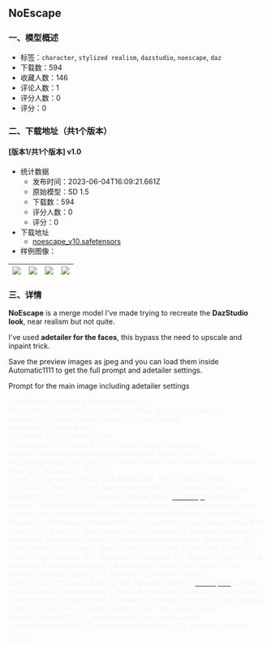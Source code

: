 ## NoEscape
### 一、模型概述

- 标签：`character`, `stylized realism`, `dazstudio`, `noescape`, `daz`
- 下载数：594
- 收藏人数：146
- 评论人数：1
- 评分人数：0
- 评分：0

### 二、下载地址（共1个版本）

#### [版本1/共1个版本] v1.0

- 统计数据
  - 发布时间：2023-06-04T16:09:21.661Z
  - 原始模型：SD 1.5
  - 下载数：594
  - 评分人数：0
  - 评分：0
- 下载地址
  - [noescape_v10.safetensors](https://civitai.com/api/download/models/89185)
- 样例图像：

| <img src="https://image.civitai.com/xG1nkqKTMzGDvpLrqFT7WA/07bf398e-b800-416a-a2cd-ee15d84f2171/width=450/1029663.jpeg" /> | <img src="https://image.civitai.com/xG1nkqKTMzGDvpLrqFT7WA/466a22ae-9c85-494a-b415-4e7f4c2fa854/width=450/1029657.jpeg" /> | <img src="https://image.civitai.com/xG1nkqKTMzGDvpLrqFT7WA/10698e63-c781-4b98-a940-81622c84d14e/width=450/1029696.jpeg" /> | <img src="https://image.civitai.com/xG1nkqKTMzGDvpLrqFT7WA/b7893a24-6734-46f1-b83c-9022a84ce006/width=450/1029672.jpeg" /> |
| ---- | ---- | ---- | ---- |


### 三、详情
<p><strong>NoEscape</strong> is a merge model I've made trying to recreate the <strong>DazStudio look</strong>, near realism but not quite.</p><p></p><p>I've used <strong>adetailer for the faces</strong>, this bypass the need to upscale and inpaint trick.</p><p></p><p>Save the preview images as jpeg and you can load them inside Automatic1111 to get the full prompt and adetailer settings.</p><p></p><p>Prompt for the main image including adetailer settings</p><p></p><p><span style="color:rgb(243, 244, 246)">professional photo of a (dutch woman:1.1),</span><br /><span style="color:rgb(243, 244, 246)">she is wearing clown costume and she has very long purple hair,</span><br /><span style="color:rgb(243, 244, 246)">detailed skin, detailed eyes, detailed clown makeup,</span><br /><span style="color:rgb(243, 244, 246)">inside dusty circus arena,</span><br /><span style="color:rgb(243, 244, 246)">volumetric fog, volumetric dust,</span><br /><span style="color:rgb(243, 244, 246)">photo made with Canon EOS in natural style photography,</span><br /><span style="color:rgb(243, 244, 246)">popular on artstation, popular on deviantart, popular on flicker</span><br /><span style="color:rgb(243, 244, 246)">Negative prompt: bad-artist, 3D, anime, nsfw, nude, naked, asian, jewelry, backlight, watermark, Bindi, hat</span><br /><span style="color:rgb(243, 244, 246)">Steps: 50, Sampler: DPM++ 2M SDE Karras, CFG scale: 6.5, Seed: 1213408215, Size: 512x768, Model hash: 9bbf2b95f3, Model: NoEscape, Denoising strength: 0.34, ADetailer model: face_</span><a target="_blank" rel="ugc" href="http://yolov8n.pt"><span style="color:rgb(243, 244, 246)">yolov8n.pt</span></a><span style="color:rgb(243, 244, 246)">, ADetailer prompt: "professional photo of a (dutch woman:1.1),\nshe is wearing clown costume and she has very long purple hair,\ndetailed skin, detailed eyes, detailed clown makeup,\nvolumetric fog, volumetric dust,\nphoto made with Canon EOS in natural style photography,\npopular on artstation, popular on deviantart, popular on flicker", ADetailer negative prompt: "bad-artist, 3D, anime, nsfw, nude, naked, asian, jewelry, backlight, watermark, Bindi, hat", ADetailer confidence: 0.3, ADetailer dilate/erode: 32, ADetailer mask blur: 4, ADetailer denoising strength: 0.4, ADetailer inpaint only masked: True, ADetailer inpaint padding: 32, ADetailer ControlNet model: control_v11p_sd15_inpaint [ebff9138], ADetailer version: </span><a target="_blank" rel="ugc" href="http://23.6.1.post"><span style="color:rgb(243, 244, 246)">23.6.1.post</span></a><span style="color:rgb(243, 244, 246)">0, Hires upscale: 1.602, Hires steps: 60, Hires upscaler: 4x-UltraSharp, ControlNet 0: "preprocessor: inpaint_global_harmonious, model: control_v11p_sd15_inpaint [ebff9138], weight: 1.0, starting/ending: (0.0, 1.0), resize mode: ResizeMode.INNER_FIT, pixel perfect: True, control mode: ControlMode.BALANCED, preprocessor params: (512, 64, 64)", Version: v1.3.1</span></p>